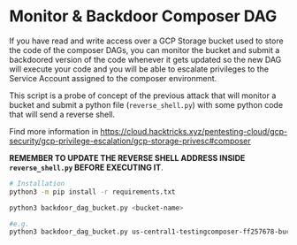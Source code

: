# Monitor & Backdoor Composer DAG

If you have read and write access over a GCP Storage bucket used to store the code of the composer DAGs, you can monitor the bucket and submit a backdoored version of the code whenever it gets updated so the new DAG will execute your code and you will be able to escalate privileges to the Service Account assigned to the composer environment.

This script is a probe of concept of the previous attack that will monitor a bucket and submit a python file (`reverse_shell.py`) with some python code that will send a reverse shell.

Find more information in https://cloud.hacktricks.xyz/pentesting-cloud/gcp-security/gcp-privilege-escalation/gcp-storage-privesc#composer

**REMEMBER TO UPDATE THE REVERSE SHELL ADDRESS INSIDE `reverse_shell.py` BEFORE EXECUTING IT**.

```bash
# Installation
python3 -m pip install -r requirements.txt

python3 backdoor_dag_bucket.py <bucket-name>

#e.g.
python3 backdoor_dag_bucket.py us-central1-testingcomposer-ff257678-bucket
```
